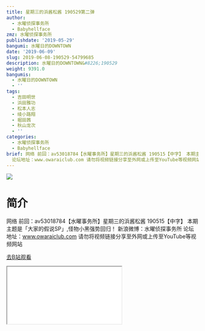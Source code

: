 ```yaml
---
title: 星期三的浜酱松酱 190529第二弹
author:
  - 水曜侦探事务所
  - Babyhellface
zmz: 水曜侦探事务所
publishdate: '2019-05-29'
bangumi: 水曜日的DOWNTOWN
date: '2019-06-09'
slug: 2019-06-08-190529-54799685
description: 水曜日的DOWNTOWN&#8226;190529
weight: 9391.0
bangumis:
  - 水曜日的DOWNTOWN
  - ''
tags:
  - 吉田明世
  - 浜田雅功
  - 松本人志
  - 绫小路翔
  - 堀田茜
  - 秋山龙次
  - ''
categories:
  - 水曜侦探事务所
  - Babyhellface
brief: 网络 前回：av53018784【水曜事务所】星期三的浜酱松酱 190515【中字】 本期主题是「大家的假说SP」,怪物小黑强势回归！ 新浪微博：水曜侦探事务所
  论坛地址：www.owaraiclub.com 请勿将视频链接分享至外网或上传至YouTube等视频网站
---
```

![](https://raw.githubusercontent.com/tcgriffith/owaraisite/master/static/tmpimg/c0b91c92b2d0848b5526362d47d5987b680b7097.jpg.480.jpg)
# 简介  
网络
前回：av53018784【水曜事务所】星期三的浜酱松酱 190515【中字】
本期主题是「大家的假说SP」,怪物小黑强势回归！
新浪微博：水曜侦探事务所 论坛地址：www.owaraiclub.com
请勿将视频链接分享至外网或上传至YouTube等视频网站  

[去B站观看](https://www.bilibili.com/video/av54799685/)
<div class ="resp-container"><iframe class="testiframe" src="//player.bilibili.com/player.html?aid=54799685"", scrolling="no", allowfullscreen="true" > </iframe></div> 
